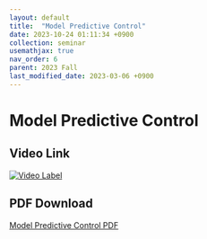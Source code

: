 ```yaml
---
layout: default
title:  "Model Predictive Control"
date: 2023-10-24 01:11:34 +0900
collection: seminar
usemathjax: true
nav_order: 6
parent: 2023 Fall
last_modified_date: 2023-03-06 +0900
---
```

# Model Predictive Control
<!-- ## <center> Abstract </center>
Francis Guthrie claimed in 1852 the four color problem. We
proof two essential lemmas and then solve six color problem. We expand
the proof of six color problem into five, four color problem. Kempe
published this proof in 1879. However the flaw was discovered in 1890
by Heawood. Although flawed, Kempe’s idea was used as one of a basic
tool. -->
## Video Link

[![Video Label](https://img.youtube.com/vi/zUQfnHKLDrE/hqdefault.jpg)](https://youtu.be/zUQfnHKLDrE)

## PDF Download

<a target='_blank' href='download/MPC.pdf'>Model Predictive Control PDF</a>